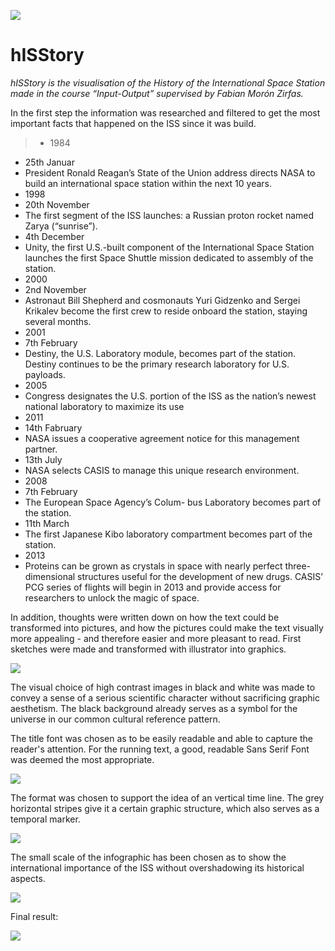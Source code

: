 ![](/images/station.jpg)

# hISStory

*hISStory is the visualisation of the History of the International Space Station made in the course “Input-Output” supervised by Fabian Morón Zirfas.*

In the first step the information was researched and filtered to get the most important facts that happened on the ISS since it was build. 

> - 1984
- 25th Januar
- President Ronald Reagan’s State of the Union address directs NASA to build an international space station within the next 10 years.
- 1998
- 20th November
- The first segment of the ISS launches: a Russian proton rocket named Zarya (“sunrise”).
- 4th December
- Unity, the first U.S.-built component of the International Space Station launches the first Space Shuttle mission dedicated to assembly of the station.
- 2000
- 2nd November
- Astronaut Bill Shepherd and cosmonauts Yuri Gidzenko and Sergei Krikalev become the first crew to reside onboard the station, staying several months.
- 2001
- 7th February
- Destiny, the U.S. Laboratory module, becomes part of the station. Destiny continues to be the primary research laboratory for U.S. payloads.
- 2005
- Congress designates the U.S. portion of the ISS as the nation’s newest national laboratory to maximize its use
- 2011
- 14th Fabruary
- NASA issues a cooperative agreement notice for this management partner.
- 13th July
- NASA selects CASIS to manage this unique research environment.
- 2008
- 7th February
- The European Space Agency’s Colum- bus Laboratory becomes part of the station.
- 11th March
- The first Japanese Kibo laboratory compartment becomes part of the station.
- 2013
- Proteins can be grown as crystals in space with nearly perfect three-dimensional structures useful for the development of new drugs. CASIS’ PCG series of flights will begin in 2013 and provide access for researchers to unlock the magic of space.


In addition, thoughts were written down on how the text could be transformed into pictures, and how the pictures could make the text visually more appealing - and therefore easier and more pleasant to read. 
First sketches were made and transformed with illustrator into graphics. 

![](/images/astronaut_standing.jpg)

The visual choice of high contrast images in black and white was made to convey a sense of a serious scientific character without sacrificing graphic aesthetism. The black background already serves as a symbol for the universe in our common cultural reference pattern.

The title font was chosen as to be easily readable and able to capture the reader's attention.
For the running text, a good, readable Sans Serif Font was deemed the most appropriate. 

![](/images/fonts.jpg)

The format was chosen to support the idea of an vertical time line. The grey horizontal stripes give it a certain graphic structure, which also serves as a temporal marker.

![](/images/format.jpg)

The small scale of the infographic has been chosen as to show the international importance of the ISS without overshadowing its historical aspects.

![](/images/info.jpg)

Final result:

![](/images/ISS14.jpg)
